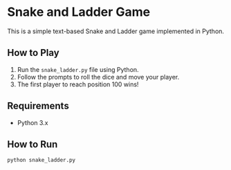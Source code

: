 # Snake and Ladder Game

This is a simple text-based Snake and Ladder game implemented in Python.

## How to Play
1. Run the `snake_ladder.py` file using Python.
2. Follow the prompts to roll the dice and move your player.
3. The first player to reach position 100 wins!

## Requirements
- Python 3.x

## How to Run
```bash
python snake_ladder.py
